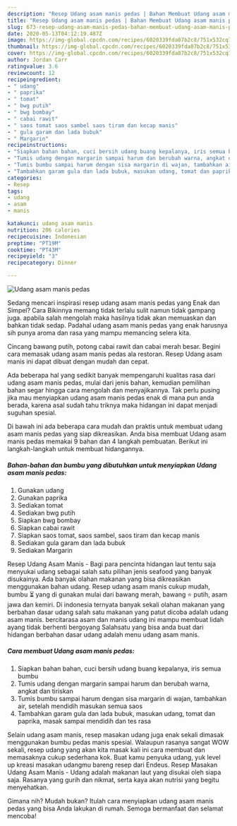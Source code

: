 ```yaml
---
description: "Resep Udang asam manis pedas | Bahan Membuat Udang asam manis pedas Yang Enak dan Simpel"
title: "Resep Udang asam manis pedas | Bahan Membuat Udang asam manis pedas Yang Enak dan Simpel"
slug: 673-resep-udang-asam-manis-pedas-bahan-membuat-udang-asam-manis-pedas-yang-enak-dan-simpel
date: 2020-05-13T04:12:19.487Z
image: https://img-global.cpcdn.com/recipes/6020339fda07b2c8/751x532cq70/udang-asam-manis-pedas-foto-resep-utama.jpg
thumbnail: https://img-global.cpcdn.com/recipes/6020339fda07b2c8/751x532cq70/udang-asam-manis-pedas-foto-resep-utama.jpg
cover: https://img-global.cpcdn.com/recipes/6020339fda07b2c8/751x532cq70/udang-asam-manis-pedas-foto-resep-utama.jpg
author: Jordan Carr
ratingvalue: 3.6
reviewcount: 12
recipeingredient:
- " udang"
- " paprika"
- " tomat"
- " bwg putih"
- " bwg bombay"
- " cabai rawit"
- " saos tomat saos sambel saos tiram dan kecap manis"
- " gula garam dan lada bubuk"
- " Margarin"
recipeinstructions:
- "Siapkan bahan bahan, cuci bersih udang buang kepalanya, iris semua bumbu"
- "Tumis udang dengan margarin sampai harum dan berubah warna, angkat dan tiriskan"
- "Tumis bumbu sampai harum dengan sisa margarin di wajan, tambahkan air, setelah mendidih masukan semua saos"
- "Tambahkan garam gula dan lada bubuk, masukan udang, tomat dan paprika, masak sampai mendidih dan tes rasa"
categories:
- Resep
tags:
- udang
- asam
- manis

katakunci: udang asam manis 
nutrition: 206 calories
recipecuisine: Indonesian
preptime: "PT19M"
cooktime: "PT43M"
recipeyield: "3"
recipecategory: Dinner

---
```



![Udang asam manis pedas](https://img-global.cpcdn.com/recipes/6020339fda07b2c8/751x532cq70/udang-asam-manis-pedas-foto-resep-utama.jpg)

Sedang mencari inspirasi resep udang asam manis pedas yang Enak dan Simpel? Cara Bikinnya memang tidak terlalu sulit namun tidak gampang juga. apabila salah mengolah maka hasilnya tidak akan memuaskan dan bahkan tidak sedap. Padahal udang asam manis pedas yang enak harusnya sih punya aroma dan rasa yang mampu memancing selera kita.

Cincang bawang putih, potong cabai rawit dan cabai merah besar. Begini cara memasak udang asam manis pedas ala restoran. Resep Udang asam manis ini dapat dibuat dengan mudah dan cepat.

Ada beberapa hal yang sedikit banyak mempengaruhi kualitas rasa dari udang asam manis pedas, mulai dari jenis bahan, kemudian pemilihan bahan segar hingga cara mengolah dan menyajikannya. Tak perlu pusing jika mau menyiapkan udang asam manis pedas enak di mana pun anda berada, karena asal sudah tahu triknya maka hidangan ini dapat menjadi suguhan spesial.


Di bawah ini ada beberapa cara mudah dan praktis untuk membuat udang asam manis pedas yang siap dikreasikan. Anda bisa membuat Udang asam manis pedas memakai 9 bahan dan 4 langkah pembuatan. Berikut ini langkah-langkah untuk membuat hidangannya.

<!--inarticleads1-->

##### Bahan-bahan dan bumbu yang dibutuhkan untuk menyiapkan Udang asam manis pedas:

1. Gunakan  udang
1. Gunakan  paprika
1. Sediakan  tomat
1. Sediakan  bwg putih
1. Siapkan  bwg bombay
1. Siapkan  cabai rawit
1. Siapkan  saos tomat, saos sambel, saos tiram dan kecap manis
1. Sediakan  gula garam dan lada bubuk
1. Sediakan  Margarin


Resep Udang Asam Manis - Bagi para pencinta hidangan laut tentu saja menyukai udang sebagai salah satu pilihan jenis seafood yang banyak disukainya. Ada banyak olahan makanan yang bisa dikreasikan menggunakan bahan udang. Resep udang asam manis cukup mudah, bumbu ⏳ yang di gunakan mulai dari bawang merah, bawang ⭐ putih, asam jawa dan kemiri. Di indonesia ternyata banyak sekali olahan makanan yang berbahan dasar udang salah satu makanan yang patut dicoba adalah udang asam manis. bercitarasa asam dan manis udang ini mampu membuat lidah ayang tidak berhenti bergoyang Salahsatu yang bisa anda buat dari hidangan berbahan dasar udang adalah menu udang asam manis. 

<!--inarticleads2-->

##### Cara membuat Udang asam manis pedas:

1. Siapkan bahan bahan, cuci bersih udang buang kepalanya, iris semua bumbu
1. Tumis udang dengan margarin sampai harum dan berubah warna, angkat dan tiriskan
1. Tumis bumbu sampai harum dengan sisa margarin di wajan, tambahkan air, setelah mendidih masukan semua saos
1. Tambahkan garam gula dan lada bubuk, masukan udang, tomat dan paprika, masak sampai mendidih dan tes rasa


Selain udang asam manis, resep masakan udang juga enak sekali dimasak menggunakan bumbu pedas manis spesial. Walaupun rasanya sangat WOW sekali, resep udang yang akan kita masak kali ini cara membuat dan memasaknya cukup sederhana kok. Buat kamu penyuka udang, yuk level up kreasi masakan udangmu bareng resep dari Endeus. Resep Masakan Udang Asam Manis - Udang adalah makanan laut yang disukai oleh siapa saja. Rasanya yang gurih dan nikmat, serta kaya akan nutrisi yang begitu menyehatkan. 

Gimana nih? Mudah bukan? Itulah cara menyiapkan udang asam manis pedas yang bisa Anda lakukan di rumah. Semoga bermanfaat dan selamat mencoba!
